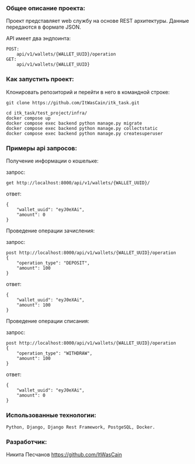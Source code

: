 ### Общее описание проекта:
Проект представляет web службу на основе REST архитектуры.
Данные передаются в формате JSON.

API имеет два эндпоинта:

```
POST:
    api/v1/wallets/{WALLET_UUID}/operation
GET:
    api/v1/wallets/{WALLET_UUID}
```

### Как запустить проект:

Клонировать репозиторий и перейти в него в командной строке:

```
git clone https://github.com/ItWasCain/itk_task.git
```

```
cd itk_task/test_project/infra/
docker compose up
docker compose exec backend python manage.py migrate
docker compose exec backend python manage.py collectstatic
docker compose exec backend python manage.py createsuperuser

```



### Примеры api запросов:

Получение информации о кошельке:

запрос:
```
get http://localhost:8000/api/v1/wallets/{WALLET_UUID}/
```
ответ:
```
{
    "wallet_uuid": "eyJ0eXAi",
    "amount": 0
}
```

Проведение операции зачисления:

запрос:
```
post http://localhost:8000/api/v1/wallets/{WALLET_UUID}/operation
{
    "operation_type": "DEPOSIT",
    "amount": 100
}
```
ответ:
```
{
    "wallet_uuid": "eyJ0eXAi",
    "amount": 100
}
```

Проведение операции списания:

запрос:
```
post http://localhost:8000/api/v1/wallets/{WALLET_UUID}/operation
{
    "operation_type": "WITHDRAW",
    "amount": 100
}
```
ответ:
```
{
    "wallet_uuid": "eyJ0eXAi",
    "amount": 0
}
```


### Использованные технологии:

    Python, Django, Django Rest Framework, PostgeSQL, Docker.


### Разработчик:
Никита Песчанов https://github.com/ItWasCain


